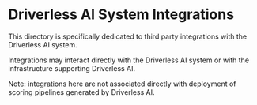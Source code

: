 # Driverless AI System Integrations

This directory is specifically dedicated to third party integrations with the Driverless AI system.

Integrations may interact directly with the Driverless AI system or with the infrastructure supporting Driverless AI. 

Note: integrations here are not associated directly with deployment of scoring pipelines generated by Driverless AI. 
